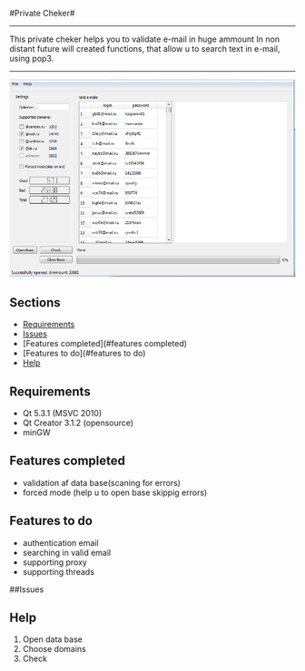 #Private Cheker#
*****

This private cheker helps you to validate e-mail in huge ammount
In non distant future will created functions, that allow u to search 
text in e-mail, using pop3.
*****

![Image of PrivateCheker](https://github.com/AntonGulkevich/PrivateCheker/blob/master/Images/MainWindow.PNG "private cheker-qt")

## Sections

* [Requirements](#requirements)
* [Issues](#issues)
* [Features completed](#features completed)
* [Features to do](#features to do)
* [Help](#help)


## Requirements

* Qt 5.3.1 (MSVC 2010)
* Qt Creator 3.1.2 (opensource)
* minGW

## Features completed

* validation af data base(scaning for errors)
* forced mode (help u to open base skippig errors)

## Features to do

* authentication email
* searching in valid email
* supporting proxy
* supporting threads

##Issues

## Help

1. Open data base
2. Choose domains
3. Check





